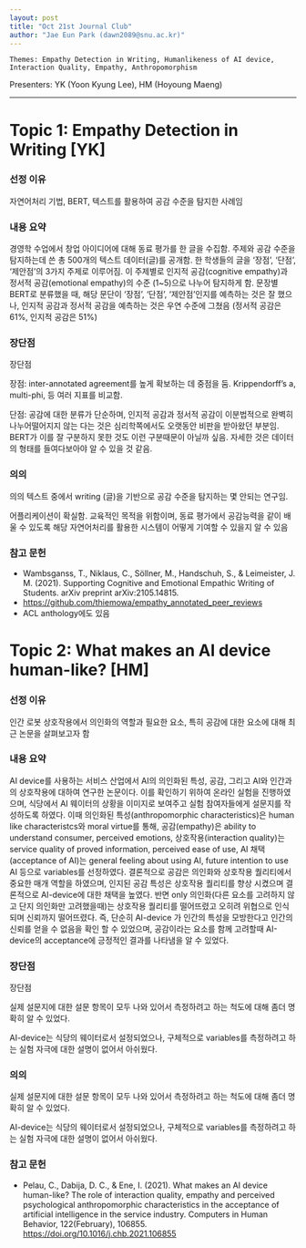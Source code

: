 ```yaml
---
layout: post
title: "Oct 21st Journal Club"
author: "Jae Eun Park (dawn2089@snu.ac.kr)"
---
```


    Themes: Empathy Detection in Writing, Humanlikeness of AI device, Interaction Quality, Empathy, Anthropomorphism
    
Presenters: YK (Yoon Kyung Lee), HM (Hoyoung Maeng) <br>

-----------------

# Topic 1: Empathy Detection in Writing [YK]

### **선정 이유**

자연어처리 기법, BERT, 텍스트를 활용하여 공감 수준을 탐지한 사례임

### **내용 요약**

 경영학 수업에서 창업 아이디어에 대해 동료 평가를 한 글을 수집함. 주제와 공감 수준을 탐지하는데 쓴 총 500개의 텍스트 데이터(글)를 공개함. 한 학생들의 글을 ‘장점’, ‘단점’, ‘제안점’의 3가지 주제로 이루어짐. 이 주제별로 인지적 공감(cognitive empathy)과 정서적 공감(emotional empathy)의 수준 (1~5)으로 나누어 탐지하게 함. 문장별 BERT로 분류했을 때, 해당 문단이 ‘장점’, ‘단점’, ‘제안점’인지를 예측하는 것은 잘 했으나, 인지적 공감과 정서적 공감을 예측하는 것은 우연 수준에 그쳤음 (정서적 공감은 61%, 인지적 공감은 51%)


### **장단점**

장단점

장점:
inter-annotated agreement를 높게 확보하는 데 중점을 둠. Krippendorff’s a, multi-phi, 등 여러 지표를 비교함.

단점:
공감에 대한 분류가 단순하며, 인지적 공감과 정서적 공감이 이분법적으로 완벽히 나누어떨어지지 않는 다는 것은 심리학쪽에서도 오랫동안 비판을 받아왔던 부분임. BERT가 이를 잘 구분하지 못한 것도 이런 구분때문이 아닐까 싶음. 자세한 것은 데이터의 형태를 들여다보아야 알 수 있을 것 같음.


### **의의**
의의
텍스트 중에서 writing (글)을 기반으로 공감 수준을 탐지하는 몇 안되는 연구임.

어플리케이션이 확실함. 교육적인 목적을 위함이며, 동료 평가에서 공감능력을 같이 배울 수 있도록 해당 자연어처리를 활용한 시스템이 어떻게 기여할 수 있을지 알 수 있음


### **참고 문헌**

- Wambsganss, T., Niklaus, C., Söllner, M., Handschuh, S., & Leimeister, J. M. (2021). Supporting Cognitive and Emotional Empathic Writing of Students. arXiv preprint arXiv:2105.14815.
- https://github.com/thiemowa/empathy_annotated_peer_reviews
- ACL anthology에도 있음

# Topic 2: What makes an AI device human-like? [HM]

### **선정 이유**

인간 로봇 상호작용에서 의인화의 역할과 필요한 요소, 특히 공감에 대한 요소에 대해 최근 논문을 살펴보고자 함

### **내용 요약**

AI device를 사용하는 서비스 산업에서 AI의 의인화된 특성, 공감, 그리고 AI와 인간과의 상호작용에 대하여 연구한 논문이다. 이를 확인하기 위하여 온라인 실험을 진행하였으며, 식당에서 AI 웨이터의 상황을 이미지로 보여주고 실험 참여자들에게 설문지를 작성하도록 하였다. 이때 의인화된 특성(anthropomorphic characteristics)은 human like characteristcs와 moral virtue를 통해, 공감(empathy)은 ability to understand consumer, perceived emotions, 상호작용(interaction quality)는 service quality of proved information, perceived ease of use, AI 채택(acceptance of AI)는 general feeling about using AI, future intention to use AI 등으로 variables를 선정하였다. 결론적으로 공감은 의인화와 상호작용 퀄리티에서 중요한 매개 역할을 하였으며, 인지된 공감 특성은 상호작용 퀄리티를 향상 시켰으며 결론적으로 AI-device에 대한 채택을 높였다. 반면 only 의인화(다른 요소를 고려하지 않고 단지 의인화만 고려했을때)는 상호작용 퀄리티를 떨어뜨렸고 오히려 위협으로 인식되며 신뢰까지 떨어뜨렸다. 즉, 단순히 AI-device 가 인간의 특성을 모방한다고 인간의 신뢰를 얻을 수 없음을 확인 할 수 있었으며, 공감이라는 요소를 함께 고려할때 AI-device의 acceptance에 긍정적인 결과를 나타냄을 알 수 있었다.


### **장단점**

장단점

실제 설문지에 대한 설문 항목이 모두 나와 있어서 측정하려고 하는 척도에 대해 좀더 명확히 알 수 있었다.

AI-device는 식당의 웨이터로서 설정되었으나, 구체적으로 variables를 측정하려고 하는 실험 자극에 대한 설명이 없어서 아쉬웠다.


### **의의**
실제 설문지에 대한 설문 항목이 모두 나와 있어서 측정하려고 하는 척도에 대해 좀더 명확히 알 수 있었다.

AI-device는 식당의 웨이터로서 설정되었으나, 구체적으로 variables를 측정하려고 하는 실험 자극에 대한 설명이 없어서 아쉬웠다.

### **참고 문헌**

- Pelau, C., Dabija, D. C., & Ene, I. (2021). What makes an AI device human-like? The role of interaction quality, empathy and perceived psychological anthropomorphic characteristics in the acceptance of artificial intelligence in the service industry. Computers in Human Behavior, 122(February), 106855. https://doi.org/10.1016/j.chb.2021.106855


